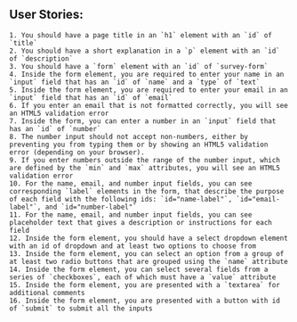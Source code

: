 ## User Stories:

    1. You should have a page title in an `h1` element with an `id` of `title`
    2. You should have a short explanation in a `p` element with an `id` of `description`
    3. You should have a `form` element with an `id` of `survey-form`
    4. Inside the form element, you are required to enter your name in an `input` field that has an `id` of `name` and a `type` of `text`
    5. Inside the form element, you are required to enter your email in an `input` field that has an `id` of `email`
    6. If you enter an email that is not formatted correctly, you will see an HTML5 validation error
    7. Inside the form, you can enter a number in an `input` field that has an `id` of `number`
    8. The number input should not accept non-numbers, either by preventing you from typing them or by showing an HTML5 validation error (depending on your browser).
    9. If you enter numbers outside the range of the number input, which are defined by the `min` and `max` attributes, you will see an HTML5 validation error
    10. For the name, email, and number input fields, you can see corresponding `label` elements in the form, that describe the purpose of each field with the following ids: `id="name-label"`, `id="email-label"`, and `id="number-label"`
    11. For the name, email, and number input fields, you can see placeholder text that gives a description or instructions for each field
    12. Inside the form element, you should have a select dropdown element with an id of dropdown and at least two options to choose from
    13. Inside the form element, you can select an option from a group of at least two radio buttons that are grouped using the `name` attribute
    14. Inside the form element, you can select several fields from a series of `checkboxes`, each of which must have a `value` attribute
    15. Inside the form element, you are presented with a `textarea` for additional comments
    16. Inside the form element, you are presented with a button with id of `submit` to submit all the inputs
